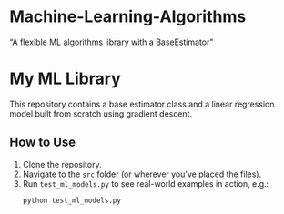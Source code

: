 # Machine-Learning-Algorithms
“A flexible ML  algorithms library with a BaseEstimator"
# My ML Library

This repository contains a base estimator class and a linear regression model built from scratch using gradient descent. 

## How to Use
1. Clone the repository.
2. Navigate to the `src` folder (or wherever you've placed the files).
3. Run `test_ml_models.py` to see real-world examples in action, e.g.:
   ```bash
   python test_ml_models.py